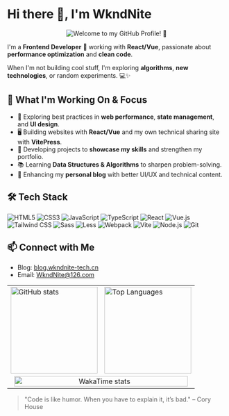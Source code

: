 # Hi there 👋, I'm WkndNite

<p align="center">
  <img src="https://img.shields.io/badge/Welcome%20to%20my%20GitHub%20Profile!-🚀%20Let's%20connect%20and%20explore-%23000000?style=for-the-badge&logo=github&logoColor=white&color=blue" alt="Welcome to my GitHub Profile! 🚀">
</p>

I'm a **Frontend Developer** 🌱 working with **React/Vue**, passionate about **performance optimization** and **clean code**.

When I'm not building cool stuff, I'm exploring **algorithms**, **new technologies**, or random experiments. 💻✨



## 🌟 What I'm Working On & Focus
- 🚀 Exploring best practices in **web performance**, **state management**, and **UI design**.
- 🖥️ Building websites with **React/Vue** and my own technical sharing site with **VitePress**.
- 📑 Developing projects to **showcase my skills** and strengthen my portfolio.
- 📚 Learning **Data Structures & Algorithms** to sharpen problem-solving.
- 🎨 Enhancing my **personal blog** with better UI/UX and technical content.



## 🛠️ Tech Stack

![HTML5](https://img.shields.io/badge/HTML5-%23E34F26?style=flat-square&logo=html5&logoColor=white)
![CSS3](https://img.shields.io/badge/CSS3-%231572B6?style=flat-square&logo=css3&logoColor=white)
![JavaScript](https://img.shields.io/badge/JavaScript-%23F7DF1E?style=flat-square&logo=javascript&logoColor=black)
![TypeScript](https://img.shields.io/badge/TypeScript-%232F74C0?style=flat-square&logo=typescript&logoColor=white)
![React](https://img.shields.io/badge/React-%23282C34?style=flat-square&logo=react&logoColor=61DAFB)
![Vue.js](https://img.shields.io/badge/Vue.js-%234FC08D?style=flat-square&logo=vue.js&logoColor=white)
![Tailwind CSS](https://img.shields.io/badge/Tailwind-%2338B2AC?style=flat-square&logo=tailwindcss&logoColor=white)
![Sass](https://img.shields.io/badge/Sass-%23C69?style=flat-square&logo=sass&logoColor=white)
![Less](https://img.shields.io/badge/Less-%234D3C42?style=flat-square&logo=less&logoColor=white)
![Webpack](https://img.shields.io/badge/Webpack-%238DD6F9?style=flat-square&logo=webpack&logoColor=black)
![Vite](https://img.shields.io/badge/Vite-%23646CFF?style=flat-square&logo=vite&logoColor=white)
![Node.js](https://img.shields.io/badge/Node.js-%23339933?style=flat-square&logo=node.js&logoColor=white)
![Git](https://img.shields.io/badge/Git-%23F05032?style=flat-square&logo=git&logoColor=white)



## 📫 Connect with Me
- Blog: [blog.wkndnite-tech.cn](https://blog.wkndnite-tech.cn)
- Email: [WkndNite@126.com](mailto:WkndNite@126.com)



<table>
  <tr>
    <td width="50%">
      <img
        src="https://github-readme-stats.vercel.app/api?username=wkndnite&show_icons=true&hide_border=true&cache_seconds=0"
        alt="GitHub stats"
        style="height: 200px;"
      />
    </td>
    <td width="50%">
      <img
        src="https://github-readme-stats.vercel.app/api/top-langs/?username=wkndnite&layout=compact&hide_border=true&cache_seconds=0"
        alt="Top Languages"
        style="height: 200px;"
      />
    </td>
  </tr>
  <tr>
    <td colspan="2" align="center">
      <img
        src="https://github-readme-stats.vercel.app/api/wakatime?username=WkndNite&layout=compact&hide_border=true&cache_seconds=0"
        alt="WakaTime stats"
        width="98%"
      />
    </td>
  </tr>
</table>



> "Code is like humor. When you have to explain it, it’s bad." – Cory House
